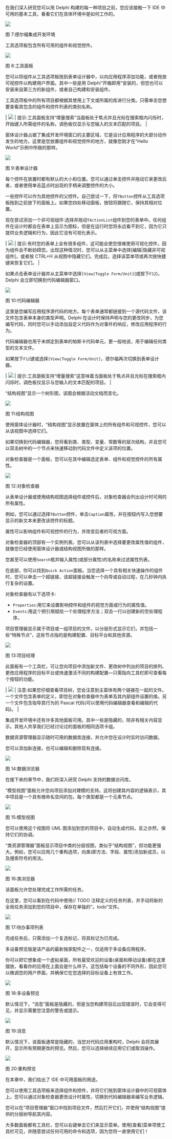 在我们深入研究您可以用 Delphi 构建的每一种项目之前，您应该接触一下 IDE 中可用的基本工具，看看它们在具体环境中是如何工作的。

![](img/00011.jpeg)

图 7:德尔福集成开发环境

工具选项板包含所有可用的组件和视觉控件。

![](img/00012.jpeg)

图 8:工具面板

您可以将组件从工具选项板拖到表单设计器中，以向应用程序添加功能，或者拖放可视控件以构建用户界面。其中一些是用 Delphi“开箱即用”安装的，但您也可以安装来自第三方的新组件，或者自己构建和安装组件。

工具选项板中的所有项目都根据其使用上下文或所属的库进行分类。只需单击您想要查看其包含的组件和控件列表的类别名称。

| ![](img/00010.jpeg) | 提示:工具面板支持“增量搜索”当面板处于焦点并且光标在搜索框内闪烁时，开始键入所需组件的名称。调色板仅显示与您输入的文本匹配的项目。 |

窗体设计器占据了集成开发环境窗口的主要区域，它是设计应用程序的大部分动作发生的地方。这里是您放置组件和视觉控件的地方，就像您刚才在“Hello World”示例中所做的那样。

![](img/00013.jpeg)

图 9:表单设计器

每个控件在放置时都有默认的大小和位置。您可以通过单击控件并拖动它来更改后者，或者使用单击蓝点时出现的手柄来调整控件的大小。

一些控件可以作为其他控件的父控件。自己尝试一下，将`TButton`控件从工具选项板拖到之前放下的面板上。如果您四处移动面板，按钮将跟随它，保持其相对位置。

现在尝试添加一个非可视组件:选择并拖动`TActionList`组件到您的表单中。任何组件在设计时都会在表单上显示为图标，但是在运行时您将永远看不到它，因为它只提供业务逻辑和行为，因此它没有可视化表示。

| ![](img/00010.jpeg) | 提示:有时您的表单上会有很多组件，这可能会使您很难使用可视化控件，因为组件会不断妨碍您。出现这种情况时，您可以从主菜单中选择[编辑&#124;隐藏非可视组件]，或者按 CTRL+H 从视图中隐藏它们。完成后，选择该菜单项或再次按快捷键来恢复它们。 |

如果点击表单设计器并从主菜单中选择`[View|Toggle Form/Unit]`(或按下`F12`)，Delphi 会立即切换到代码编辑器窗口。

![](img/00014.jpeg)

图 10:代码编辑器

这里是您编写应用程序源代码的地方。每个表单通常都链接到一个源代码文件，该文件包含表单本身的类型声明。Delphi 在设计时保持声明与您的更改同步，为您编写代码，同时您可以手动添加自定义代码作为对事件的响应，修改应用程序的行为。

代码编辑器也用于未绑定到表单的帕斯卡代码单元，更一般地说，用于编辑任何类型的文本文件。

如果按下`F12`键或选择`[View|Toggle Form/Unit]`，德尔福再次切换到表单设计器。

| ![](img/00010.jpeg) | 提示:工具面板支持“增量搜索”这意味着当面板处于焦点并且光标在搜索框内闪烁时，调色板仅显示与您输入的文本匹配的项目。 |

“结构视图”显示一个树形图，该图会根据活动文档而变化。

![](img/00015.jpeg)

图 11:结构视图

使用窗体设计器时，“结构视图”显示放置在窗体上的所有组件和可视控件，您可以从该视图中选择它们。

如果切换到代码编辑器，您将看到类、类型、变量、常数等的层次结构，并且您可以双击树中的一个节点来快速移动到代码文件中定义该项的位置。

对象检查器是一个面板，您可以在其中编辑选定表单、组件和视觉控件的所有属性。

![](img/00016.jpeg)

图 12:对象检查器

从表单设计器或使用结构视图选择组件或控件后，对象检查器会列出设计时可用的所有属性。

例如，您可以通过选择`TButton`控件，单击`Caption`属性，并在按钮内写入您想要显示的新文本来更改该控件的标题。

属性可以影响组件和可视控件的行为，并改变后者的可视方面。

对象检查器的顶部有一个实例列表。您可以从该列表中选择要更改属性值的组件，就像您已经使用窗体设计器或结构视图所做的那样。

您甚至可以使用`Search`框并输入属性(或部分属性)的名称来过滤属性列表。

在底部，你可以找到`Quick Action`面板。当您选择一个具有相关快速操作的组件时，您可以单击一个超链接，该超链接会触发一个向导或自动过程，在几秒钟内执行复杂的设置。

对象检查器有以下选项卡:

*   `Properties`:用它来设置影响控件和组件的视觉方面或行为的属性值。
*   `Events`:用这个把引用赋给一个处理程序方法；双击一行以创建新的空处理程序。

项目管理器显示属于项目或一组项目的文件，以分层形式显示它们，并包括一些“特殊节点”，这些节点指的是构建配置、目标平台和其他资源。

![](img/00017.jpeg)

图 13:项目经理

此面板有一个工具栏，可让您向项目中添加新文件、更改树中列出的项目的排列、更改应用程序的目标平台或快速激活不同的构建配置—只需指向工具栏即可查看每个按钮的功能。

| ![](img/00008.gif) | 注意:如果您仔细查看项目树，您会注意到主窗体有两个链接在一起的文件。一个文件包含表单的定义，即您在对象检查器中为表单及其内部组件设置的值。另一个文件包含指导其行为的 Pascal 代码(可以使用代码编辑器查看和编辑的代码)。 |

集成开发环境中还有许多其他面板可用。其中一些是隐藏的，除非有相关内容显示。其他人共享我们已经讨论过的面板的相同选项卡组。

数据资源管理器显示随时可用的数据库连接，并允许您在设计时实时访问数据。

您可以添加新连接，也可以编辑和删除现有连接。

![](img/00018.jpeg)

图 14:数据浏览器

在接下来的章节中，我们将深入研究 Delphi 支持的数据访问库。

“模型视图”面板允许您向项目添加对建模的支持。这将创建其内容的逻辑表示，其中项目是一个具有根命名空间的包，每个类型都是一个元素节点。

![](img/00019.jpeg)

图 15:模型视图

您可以使用这个视图将 UML 图添加到您的项目中，自动生成代码，反之亦然，保持它们的协调。

“类资源管理器”面板显示项目中类的分层视图，类似于“结构视图”，但功能更强大。例如，您可以应用几个重构选项，向类(即方法、字段、属性)添加新成员，以及搜索符号的用法。

![](img/00020.jpeg)

图 16:类浏览器

该面板允许您处理完成工作所需的任务。

在这里，您可以看到在代码中使用// TODO 注释定义的任务列表，并手动将新的全局任务添加到您的项目中，保存在单独的”。todo”文件。

![](img/00021.jpeg)

图 17:待办事项列表

完成任务后，只需添加一个复选标记，将其标记为已完成。

多设备预览版是该产品的最新独家配件之一，仅适用于多设备应用程序。

你可以把它想象成一个虚拟桌面，所有最受欢迎的设备(桌面和移动设备)都在这里摆放，看看你的应用在上面会是什么样子。这包括每个设备的不同外形，因此您可以微调您的用户界面，并确保它在您选择的目标设备上有效工作。

![](img/00022.jpeg)

图 18:多设备预览

默认情况下，“消息”面板是隐藏的，但是当您构建项目后出现错误时，它会变得可见，并显示需要您注意的警告或提示。

![](img/00023.jpeg)

图 19:消息

默认情况下，该面板通常是隐藏的，当您对代码应用重构时，Delphi 会将其展开，显示所有预期更改的预览。然后，您可以选择继续应用它们或取消操作。

![](img/00024.jpeg)

图 20:重构预览

在本章中，我们给出了 IDE 中可用面板的用途。

您可以使用工具选项板来选择组件和控件，并将它们拖到窗体设计器中的可视窗体上。您可以通过对象检查器更改设计时属性，切换到代码编辑器来编写业务逻辑。

您可以在“项目管理器”窗口中找到项目文件，然后打开它们，并使用“结构视图”提供的分层树导航其内容。

大多数面板都有工具栏，您可以右键单击它们来显示菜单。使用[查看]菜单项使工具栏可见，并随意尝试任何可用的命令和选项，因为您将一直使用它们！